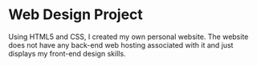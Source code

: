 # Web Design Project
Using HTML5 and CSS, I created my own personal website.
The website does not have any back-end web hosting associated with it
and just displays my front-end design skills. 
